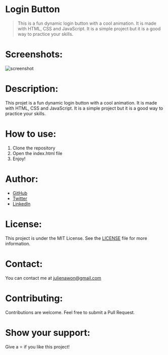 # Login Button
> This is a fun dynamic login button with a cool animation. It is made with HTML, CSS and JavaScript. It is a simple project but it is a good way to practice your skills.
# Screenshots:
![screenshot](./Assets/template.git)
# Description:
This projet is a fun dynamic login button with a cool animation. It is made with HTML, CSS and JavaScript. It is a simple project but it is a good way to practice your skills.
# How to use:
1. Clone the repository
2. Open the index.html file
3. Enjoy!
# Author:
- [GitHub](github.com/julienawonga)
- [Twitter](twitter.com/julienawonga1)
- [LinkedIn](linkedin.com/in/julienawonga)
# License:
This project is under the MIT License. See the [LICENSE](LICENSE) file for more information.
# Contact:
You can contact me at julienawon@gmail.com
# Contributing:
Contributions are welcome. Feel free to submit a Pull Request.
# Show your support:
Give a ⭐️ if you like this project!
